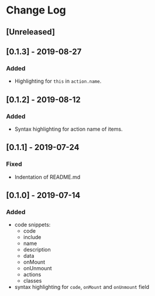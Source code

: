 # Change Log

## [Unreleased]

## [0.1.3] - 2019-08-27

### Added

- Highlighting for `this` in `action.name`.

## [0.1.2] - 2019-08-12

### Added

- Syntax highlighting for action name of items.

## [0.1.1] - 2019-07-24

### Fixed

- Indentation of README.md

## [0.1.0] - 2019-07-14

### Added

- code snippets:
  - code
  - include
  - name
  - description
  - data
  - onMount
  - onUnmount
  - actions
  - classes
- syntax highlighting for `code`, `onMount` and `onUnmount` field